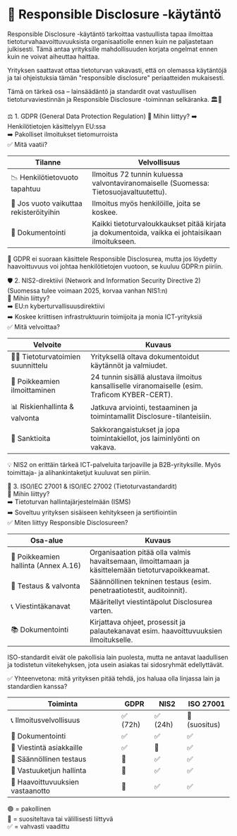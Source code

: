 # 🔐 Responsible Disclosure -käytäntö

Responsible Disclosure -käytäntö tarkoittaa vastuullista tapaa ilmoittaa tietoturvahaavoittuvuuksista organisaatiolle ennen kuin ne paljastetaan julkisesti. Tämä antaa yrityksille mahdollisuuden korjata ongelmat ennen kuin ne voivat aiheuttaa haittaa.

Yrityksen saattavat ottaa tietoturvan vakavasti, että on olemassa käytäntöjä ja tai ohjeistuksia tämän "responsible disclosure" periaatteiden mukaisesti.

Tämä on tärkeä osa – lainsäädäntö ja standardit ovat vastuullisen tietoturvaviestinnän ja Responsible Disclosure -toiminnan selkäranka. 🏛️🔐

⚖️ 1. GDPR (General Data Protection Regulation)
📌 Mihin liittyy?
➡️ Henkilötietojen käsittelyyn EU:ssa  
➡️ Pakolliset ilmoitukset tietomurroista  
✅ Mitä vaatii?

| Tilanne                                | Velvollisuus                                                                                     |
|----------------------------------------|-------------------------------------------------------------------------------------------------|
| 📉 Henkilötietovuoto tapahtuu          | Ilmoitus 72 tunnin kuluessa valvontaviranomaiselle (Suomessa: Tietosuojavaltuutettu).            |
| 👥 Jos vuoto vaikuttaa rekisteröityihin | Ilmoitus myös henkilöille, joita se koskee.                                                    |
| 📄 Dokumentointi                       | Kaikki tietoturvaloukkaukset pitää kirjata ja dokumentoida, vaikka ei johtaisikaan ilmoitukseen.|

🔐 GDPR ei suoraan käsittele Responsible Disclosurea, mutta jos löydetty haavoittuvuus voi johtaa henkilötietojen vuotoon, se kuuluu GDPR:n piiriin.

🛡️ 2. NIS2-direktiivi (Network and Information Security Directive 2)  
(Suomessa tulee voimaan 2025, korvaa vanhan NIS1:n)  
📌 Mihin liittyy?  
➡️ EU:n kyberturvallisuusdirektiivi  
➡️ Koskee kriittisen infrastruktuurin toimijoita ja monia ICT-yrityksiä  
✅ Mitä velvoittaa?

| Velvoite                              | Kuvaus                                                                                       |
|---------------------------------------|---------------------------------------------------------------------------------------------|
| 🧑‍🏫 Tietoturvatoimien suunnittelu    | Yrityksellä oltava dokumentoidut käytännöt ja valmiudet.                                     |
| 🚨 Poikkeamien ilmoittaminen          | 24 tunnin sisällä alustava ilmoitus kansalliselle viranomaiselle (esim. Traficom KYBER-CERT).|
| 📊 Riskienhallinta & valvonta         | Jatkuva arviointi, testaaminen ja toimintamallit Disclosure-tilanteisiin.                   |
| 🧾 Sanktioita                         | Sakkorangaistukset ja jopa toimintakiellot, jos laiminlyönti on vakava.                     |

💡 NIS2 on erittäin tärkeä ICT-palveluita tarjoaville ja B2B-yrityksille. Myös toimittaja- ja alihankintaketjut kuuluvat sen piiriin.

📐 3. ISO/IEC 27001 & ISO/IEC 27002 (Tietoturvastandardit)  
📌 Mihin liittyy?  
➡️ Tietoturvan hallintajärjestelmään (ISMS)  
➡️ Soveltuu yrityksen sisäiseen kehitykseen ja sertifiointiin  
✅ Miten liittyy Responsible Disclosureen?

| Osa-alue                              | Kuvaus                                                                                       |
|---------------------------------------|---------------------------------------------------------------------------------------------|
| 🧾 Poikkeamien hallinta (Annex A.16)  | Organisaation pitää olla valmis havaitsemaan, ilmoittamaan ja käsittelemään tietoturvapoikkeamat. |
| 🧪 Testaus & valvonta                 | Säännöllinen tekninen testaus (esim. penetraatiotestit, auditoinnit).                        |
| 📞 Viestintäkanavat                   | Määritellyt viestintäpolut Disclosurea varten.                                              |
| 📚 Dokumentointi                      | Kirjattava ohjeet, prosessit ja palautekanavat esim. haavoittuvuuksien ilmoitukselle.       |

ISO-standardit eivät ole pakollisia lain puolesta, mutta ne antavat laadullisen ja todistetun viitekehyksen, jota usein asiakas tai sidosryhmät edellyttävät.

✅ Yhteenvetona: mitä yrityksen pitää tehdä, jos haluaa olla linjassa lain ja standardien kanssa?

| Toiminta                               | GDPR       | NIS2       | ISO 27001  |
|----------------------------------------|------------|------------|------------|
| 📞 Ilmoitusvelvollisuus                | ✅ (72h)   | ✅ (24h)   | 🔶 (suositus) |
| 📄 Dokumentointi                       | ✅          | ✅          | ✅          |
| 📣 Viestintä asiakkaille               | ✅          | 🔶          | ✅          |
| 🧪 Säännöllinen testaus                | 🔶          | ✅          | ✅          |
| 🤝 Vastuuketjun hallinta               | 🔶          | ✅          | ✅          |
| 🔐 Haavoittuvuuksien vastaanotto       | 🔶          | ✅          | ✅          |

🟢 = pakollinen  
🔶 = suositeltava tai välillisesti liittyvä  
✅ = vahvasti vaadittu  
